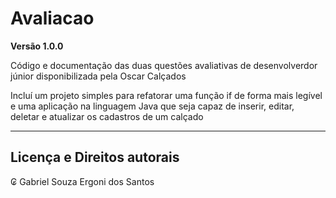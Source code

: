 # Avaliacao

**Versão 1.0.0**

Código e documentação das duas questões avaliativas de desenvolverdor júnior disponibilizada pela Oscar Calçados

Incluí um projeto simples para refatorar uma função if de forma mais legível e uma aplicação na linguagem Java que seja capaz de inserir, editar, deletar e
atualizar os cadastros de um calçado

---
## Licença e Direitos autorais

₢ Gabriel Souza Ergoni dos Santos
